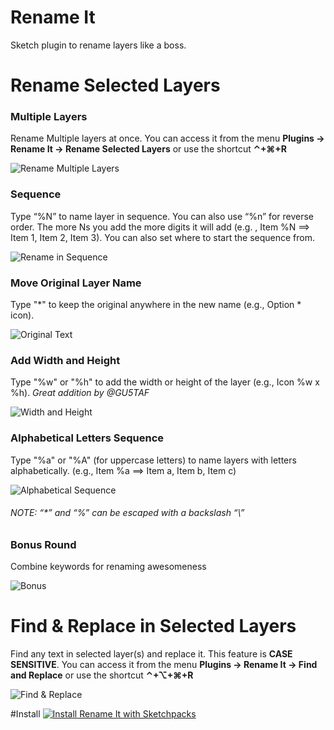  Rename It
========

Sketch plugin to rename layers like a boss.

# Rename Selected Layers
### Multiple Layers
Rename Multiple layers at once. You can access it from the menu **Plugins -> Rename It -> Rename Selected Layers** or use the shortcut **⌃+⌘+R**

![Rename Multiple Layers](http://x.rodrigosoares.me.s3.amazonaws.com/images/renameIt/Rename%20Multiple%20Layers.gif)

### Sequence
Type “%N” to name layer in sequence. You can also use “%n” for reverse order. The more Ns you add the more digits it will add (e.g. , Item %N ==> Item 1, Item 2, Item 3).
You can also set where to start the sequence from.

![Rename in Sequence](http://x.rodrigosoares.me.s3.amazonaws.com/images/renameIt/Sequence.gif)

### Move Original Layer Name
Type "\*" to keep the original anywhere in the new name (e.g., Option \* icon).

![Original Text](http://x.rodrigosoares.me.s3.amazonaws.com/images/renameIt/Original%20Name.gif)

### Add Width and Height
Type "%w" or "%h" to add the width or height of the layer  (e.g., Icon %w x %h). *Great addition by @GU5TAF*

![Width and Height](http://x.rodrigosoares.me.s3.amazonaws.com/images/renameIt/Width%20and%20Height.gif)

### Alphabetical Letters Sequence
Type "%a" or "%A" (for uppercase letters) to name layers with letters alphabetically. (e.g., Item %a ==> Item a, Item b, Item c)

![Alphabetical Sequence](http://x.rodrigosoares.me.s3.amazonaws.com/images/renameIt/Alphabetical.gif)

###### NOTE: “\*” and “%” can be escaped with a backslash “\\”

### Bonus Round
Combine keywords for renaming awesomeness

![Bonus](http://x.rodrigosoares.me.s3.amazonaws.com/images/renameIt/Bonus.gif)

# Find & Replace in Selected Layers
Find any text in selected layer(s) and replace it. This feature is **CASE SENSITIVE**.
You can access it from the menu **Plugins -> Rename It -> Find and Replace** or use the shortcut **⌃+⌥+⌘+R**

![Find & Replace](http://x.rodrigosoares.me.s3.amazonaws.com/images/renameIt/Find%20Replace.gif)


#Install
[![Install Rename It with Sketchpacks](http://sketchpacks-com.s3.amazonaws.com/assets/badges/sketchpacks-badge-install.png "Install Rename It with Sketchpacks")](https://sketchpacks.com/rodi01/renameit/install)
